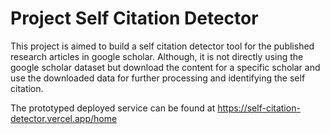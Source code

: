 # Project Self Citation Detector

This project is aimed to build a self citation detector tool for the published research articles in google scholar.
Although, it is not directly using the google scholar dataset but download the content for a specific scholar and use the downloaded data for further processing and identifying the self citation.

The prototyped deployed service can be found at https://self-citation-detector.vercel.app/home
